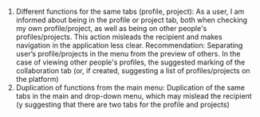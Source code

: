 1. Different functions for the same tabs (profile, project): As a user, I am informed about being in the profile or project tab, both when checking my own profile/project, as well as being on other people's profiles/projects. This action misleads the recipient and makes navigation in the application less clear. Recommendation: Separating user’s profile/projects in the menu from the preview of others. In the case of viewing other people's profiles, the suggested marking of the collaboration tab (or, if created, suggesting a list of profiles/projects on the platform)
3. Duplication of functions from the main menu: Duplication of the same tabs in the main and drop-down menu, which may mislead the recipient (y suggesting that there are two tabs for the profile and projects)
